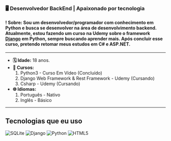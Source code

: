 ### **🖥️ Desenvolvedor BackEnd | Apaixonado por tecnologia**

#### **! Sobre:** Sou um desenvolvedor/programador com conhecimento em Python e busca se desenvolver na área de desenvolvimento backend. Atualmente, estou fazendo um curso na Udemy sobre o framework [Django](https://kenzie.com.br/blog/django/) em Python, sempre buscando aprender mais. Após concluir esse curso, pretendo retomar meus estudos em C# e ASP.NET. 
---

* **🗓️ Idade:** 18 anos.
* **📕 Cursos:**  
    1. Python3 - Curso Em Vídeo (Concluído)
    2. Django Web Framework & Rest Framework - Udemy (Cursando) 
    3. Csharp - Udemy (Cursando)
* **🌐 Idiomas:**  
    1. Português - Nativo
    2. Inglês - Básico

---

## **Tecnologias que eu uso**
<div style="display: inline-block">
    <img src="https://img.shields.io/badge/sqlite-%2307405e.svg?style=for-the-badge&logo=sqlite&logoColor=white" alt="SQLite">
    <img src="https://img.shields.io/badge/django-%23092E20.svg?style=for-the-badge&logo=django&logoColor=white" alt="Django">
    <img src="https://img.shields.io/badge/python-3670A0?style=for-the-badge&logo=python&logoColor=ffdd54" alt="Python">
    <img src="https://img.shields.io/badge/html5-%23E34F26.svg?style=for-the-badge&logo=html5&logoColor=white" alt="HTML5">
</div>
